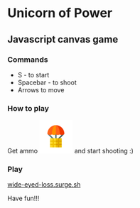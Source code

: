 # Unicorn of Power

## Javascript canvas game

### Commands

- S - to start
- Spacebar - to shoot
- Arrows to move

### How to play

Get ammo <img src="./images/ammo.png"> and start shooting :)

### Play

[wide-eyed-loss.surge.sh](http://wide-eyed-loss.surge.sh)

Have fun!!!

